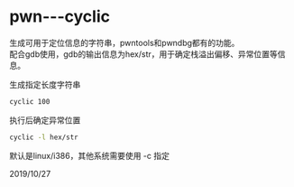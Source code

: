 # pwn---cyclic

生成可用于定位信息的字符串，pwntools和pwndbg都有的功能。  
配合gdb使用，gdb的输出信息为hex/str，用于确定栈溢出偏移、异常位置等信息。  

生成指定长度字符串  
```bash
cyclic 100
```
执行后确定异常位置  
```bash
cyclic -l hex/str
```

默认是linux/i386，其他系统需要使用 -c 指定  


2019/10/27  

